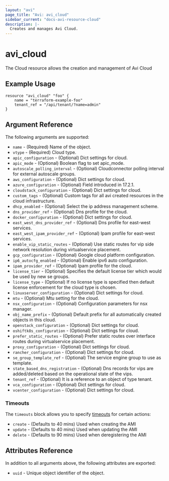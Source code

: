 ```yaml
---
layout: "avi"
page_title: "Avi: avi_cloud"
sidebar_current: "docs-avi-resource-cloud"
description: |-
  Creates and manages Avi Cloud.
---
```


# avi_cloud

The Cloud resource allows the creation and management of Avi Cloud

## Example Usage

```hcl
resource "avi_cloud" "foo" {
    name = "terraform-example-foo"
    tenant_ref = "/api/tenant/?name=admin"
}
```

## Argument Reference

The following arguments are supported:

* `name` - (Required) Name of the object.
* `vtype` - (Required) Cloud type.
* `apic_configuration` - (Optional) Dict settings for cloud.
* `apic_mode` - (Optional) Boolean flag to set apic_mode.
* `autoscale_polling_interval` - (Optional) Cloudconnector polling interval for external autoscale groups.
* `aws_configuration` - (Optional) Dict settings for cloud.
* `azure_configuration` - (Optional) Field introduced in 17.2.1.
* `cloudstack_configuration` - (Optional) Dict settings for cloud.
* `custom_tags` - (Optional) Custom tags for all avi created resources in the cloud infrastructure.
* `dhcp_enabled` - (Optional) Select the ip address management scheme.
* `dns_provider_ref` - (Optional) Dns profile for the cloud.
* `docker_configuration` - (Optional) Dict settings for cloud.
* `east_west_dns_provider_ref` - (Optional) Dns profile for east-west services.
* `east_west_ipam_provider_ref` - (Optional) Ipam profile for east-west services.
* `enable_vip_static_routes` - (Optional) Use static routes for vip side network resolution during virtualservice placement.
* `gcp_configuration` - (Optional) Google cloud platform configuration.
* `ip6_autocfg_enabled` - (Optional) Enable ipv6 auto configuration.
* `ipam_provider_ref` - (Optional) Ipam profile for the cloud.
* `license_tier` - (Optional) Specifies the default license tier which would be used by new se groups.
* `license_type` - (Optional) If no license type is specified then default license enforcement for the cloud type is chosen.
* `linuxserver_configuration` - (Optional) Dict settings for cloud.
* `mtu` - (Optional) Mtu setting for the cloud.
* `nsx_configuration` - (Optional) Configuration parameters for nsx manager.
* `obj_name_prefix` - (Optional) Default prefix for all automatically created objects in this cloud.
* `openstack_configuration` - (Optional) Dict settings for cloud.
* `oshiftk8s_configuration` - (Optional) Dict settings for cloud.
* `prefer_static_routes` - (Optional) Prefer static routes over interface routes during virtualservice placement.
* `proxy_configuration` - (Optional) Dict settings for cloud.
* `rancher_configuration` - (Optional) Dict settings for cloud.
* `se_group_template_ref` - (Optional) The service engine group to use as template.
* `state_based_dns_registration` - (Optional) Dns records for vips are added/deleted based on the operational state of the vips.
* `tenant_ref` - (Optional) It is a reference to an object of type tenant.
* `vca_configuration` - (Optional) Dict settings for cloud.
* `vcenter_configuration` - (Optional) Dict settings for cloud.


### Timeouts

The `timeouts` block allows you to specify [timeouts](https://www.terraform.io/docs/configuration/resources.html#timeouts) for certain actions:

* `create` - (Defaults to 40 mins) Used when creating the AMI
* `update` - (Defaults to 40 mins) Used when updating the AMI
* `delete` - (Defaults to 90 mins) Used when deregistering the AMI

## Attributes Reference

In addition to all arguments above, the following attributes are exported:

* `uuid` -  Unique object identifier of the object.

